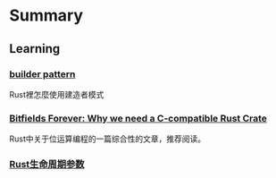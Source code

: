 # Summary

## Learning

### [builder pattern](builder-pattern.md)
Rust裡怎麼使用建造者模式 

### [Bitfields Forever: Why we need a C-compatible Rust Crate](bitfields.md)
Rust中关于位运算编程的一篇综合性的文章，推荐阅读。

### [Rust生命周期参数](lifetimeeasy)
	